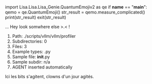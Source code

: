 
import Lisa.Lisa.Lisa_Genie.QuantumEmojiv2 as qe
if __name__ == "__main__":
  qemo = qe.QuantumEmoji()
  str_result = qemo.measure_complicated()
  print(str_result)
  exit(str_result)

... Hey look somwhere else >.< !

1. Path: ./scripts/vllm/vllm/profiler
2. Subdirectories: 0
3. Files: 3
4. Example types: .py
5. Sample file: __init__.py
6. Sample subdir: n/a
7. AGENT inserted automatically

Ici les bits s'agitent, clowns d'un jour agités.
